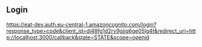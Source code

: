 ## Login
https://eat-dev.auth.eu-central-1.amazoncognito.com/login?response_type=code&client_id=dj48fg1d2rv9gjjq6ge05lg4t&redirect_uri=http://localhost:3000/callback&state=STATE&scope=openid

